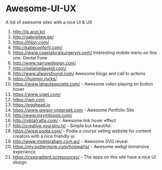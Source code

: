 # Awesome-UI-UX
A list of awesome sites with a nice UI &amp; UX

1. http://lp.anzi.kr/
2. http://gabriellew.ee/
3. https://lhbzr.com/
4. http://katieconforti.com/
5. https://www.coastaloralsurgerynj.com/
  Interesting mobile menu on this one. Dental Fone
6. http://www.narrowdesign.com/
7. http://melaniedaveid.com/
8. http://www.alwaysfound.com/ Awesome blogs and call to actions
9. https://huemor.rocks/
10. https://www.lahautesociete.com/ - Awesome video playing on button hover
11. https://www.viget.com/
12. https://jam.com
13. https://egghead.io  
14. https://www.gregor-ojstersek.com - Awesome Portfolio Site
15. http://www.insymbiosis.com/
16. http://roblafratta.com/ - Awesome link hover effect
17. http://creative.yourstru.ly/ - Simple but beautiful.
18. https://www.podia.com/ - Podia a course selling website for content creators with a nice friendly ui.
19. http://www.meetgraham.com.au/ - Awesome SVG reveal.
20. https://my.pottermore.com/hogwarts/ - Awesome webgl immersive experience
21. https://cssgradient.io/resources/ - The apps on this site have a nice UI design
